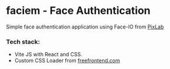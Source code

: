 # faciem - Face Authentication

Simple face authentication application using Face-IO from [PixLab](https://github.com/symisc/)

### Tech stack:
- Vite JS with React and CSS.
- Custom CSS Loader from [freefrontend.com](https://freefrontend.com/css-loaders/)
